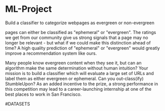# ML-Project
Build a classifier to categorize webpages as evergreen or non-evergreen


 pages can either be classified as "ephemeral" or "evergreen". The ratings we get from our community give us strong signals that a page may no longer be relevant - but what if we could make this distinction ahead of time? A high quality prediction of "ephemeral" or "evergreen" would greatly improve a recommendation system like ours.
 
 
 Many people know evergreen content when they see it, but can an algorithm make the same determination without human intuition? Your mission is to build a classifier which will evaluate a large set of URLs and label them as either evergreen or ephemeral. Can you out-class(ify) StumbleUpon? As an added incentive to the prize, a strong performance in this competition may lead to a career-launching internship at one of the best places to work in San Francisco.
 
 
 #DATASETS
